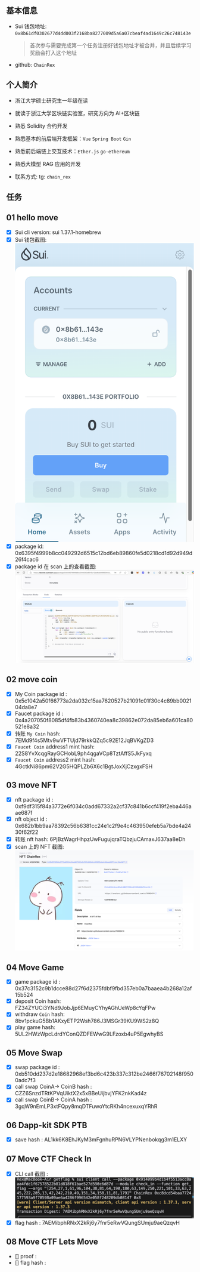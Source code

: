 ## 基本信息

- Sui 钱包地址: `0x8b61df0302677d4dd003f2168ba8277009d5a6a07cbeaf4ad1649c26c748143e`
  > 首次参与需要完成第一个任务注册好钱包地址才被合并，并且后续学习奖励会打入这个地址
- github: `ChainRex`

## 个人简介

- 浙江大学硕士研究生一年级在读
- 就读于浙江大学区块链实验室，研究方向为 AI+区块链
- 熟悉 Solidity 合约开发
- 熟悉基本的前后端开发框架：`Vue` `Spring Boot` `Gin`
- 熟悉前后端链上交互技术：`Ether.js` `go-ethereum`
- 熟悉大模型 RAG 应用的开发

- 联系方式: tg: `chain_rex`

## 任务

## 01 hello move

- [x] Sui cli version: sui 1.37.1-homebrew
- [x] Sui 钱包截图: ![Sui钱包截图](./images/task1/SUI钱包截图.png)
- [x] package id: 0x6395f4999b8cc049292d6515c12bd6eb89860fe5d0218cd1d92d949d26f4cac6
- [x] package id 在 scan 上的查看截图:![Scan截图](./images/task1/Scan截图.png)

## 02 move coin

- [x] My Coin package id : 0x5c1042a50f66773a2da032c15aa7620527b21091c01f30c4c89bb002104da8e7
- [x] Faucet package id : 0x4a207050f8085df4fb83b4360740ea8c39862e072da85eb6a601ca80521e8a32
- [x] 转账 `My Coin` hash: 7EMd9f4s5Mtv9wVFTUjd79rkkQZq5c92E12JqBVKgZD3
- [x] `Faucet Coin` address1 mint hash: 22S8YvXcqgRayGCHobL9ph4qgaVCp8TztAffS5JkFyxq
- [x] `Faucet Coin` address2 mint hash: 4GctkNi86pm62V2G5HQPLZb6X6c1BgtJoxXjCzxgxFSH

## 03 move NFT

- [x] nft package id : 0xf9df315f84a3772e6f034c0add67332a2cf37c841b6ccf419f2eba446aae687f
- [x] nft object id : 0x682b1bb9aa78392c56b6381cc24e1c2f9e4c463950efeb5a7bde4a2430f62f22
- [x] 转账 nft hash: 6PjBzWagrHhpzUwFugujqraTQbzjuCAmaxJ637aa8eDh
- [x] scan 上的 NFT 截图:![Scan截图](./images/task3/Scan截图.png)

## 04 Move Game

- [x] game package id : 0x37c3152c9b1dcce88d27f6d2375fdbf9fbd357eb0a7baaea4b268a12af15b524
- [x] deposit Coin hash: FZ34ZYUCi3YNd9JobJjp6EMuyCYhyAGhUeWp8cYqFPw
- [x] withdraw `Coin` hash: 8bv1pckuG5Bb1AKxyETP2Wsh786J3MSGr39KU9WS2z8Q
- [x] play game hash: 5UL2HWzWpcLdrdYConQZDFEWwG9LFzoxb4uP5EgwhyBS

## 05 Move Swap

- [x] swap package id : 0xb510dd237d2e18682968ef3bd6c423b337c312be2466f76702148f9500adc7f3
- [x] call swap CoinA-> CoinB hash : CZZ6SnzdTRtKPVqUiktX2x5xBBeUijbvjYFK2nkKad4z
- [x] call swap CoinB-> CoinA hash : 3gqW9nEmLP3xtFQpy8mqDTFuwoYtcRKh4ncexuxqYRhR

## 06 Dapp-kit SDK PTB

- [x] save hash : AL1kk6K8EhJKyM3mFgnhuRPN6VLYPNenbokqg3m1ELXY

## 07 Move CTF Check In

- [x] CLI call 截图 : ![截图](./images/task7/cli_call.png)
- [x] flag hash : 7AEMibphRNxX2kRj6y7fnr5eRwVQungSUmju9aeQzqvH

## 08 Move CTF Lets Move

- [] proof :
- [] flag hash :
